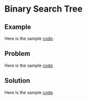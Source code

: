 # Binary Search Tree


## Example
Here is the sample [code](Example/Program.cs).

## Problem
Here is the sample [code](Problem/Program.cs).

## Solution
Here is the sample [code](Solution/Program.cs).

